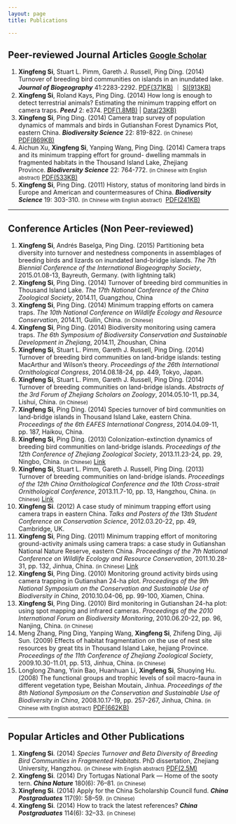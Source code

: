 ```yaml
---
layout: page
title: Publications

---
```



## Peer-reviewed Journal Articles <small>[**Google Scholar**](http://scholar.google.com/citations?user=wI1qfPsAAAAJ&hl=en)</small>

1. **Xingfeng Si**, Stuart L. Pimm, Gareth J. Russell, Ping Ding. (2014) Turnover of breeding bird communities on islands in an inundated lake. ***Journal of Biogeography*** 41:2283-2292. [PDF(371KB)](http://sixf.org/files/articles/Si-etal2014JB.pdf) ｜ [SI(913KB)](http://sixf.org/files/articles/Si-etal2014JB-SI.pdf)
1. **Xingfeng Si**, Roland Kays, Ping Ding. (2014) How long is enough to detect terrestrial animals? Estimating the minimum trapping effort on camera traps. ***PeerJ*** 2: e374. [PDF(1.8MB)](http://peerj.com/articles/374.pdf) | [Data(23KB)](http://sixf.org/files/articles/Si-etal2014-data.txt)
1. **Xingfeng Si**, Ping Ding. (2014) Camera trap survey of population dynamics of mammals and birds in Gutianshan Forest Dynamics Plot, eastern China. ***Biodiversity Science*** 22: 819-822. <small>(in Chinese)</small>  [PDF(869KB)](http://www.biodiversity-science.net/CN/article/downloadArticleFile.do?attachType=PDF&id=9937)
1. Aichun Xu, **Xingfeng Si**, Yanping Wang, Ping Ding. (2014) Camera traps and its minimum trapping effort for ground- dwelling mammals in fragmented habitats in the Thousand Island Lake, Zhejiang Province. ***Biodiversity Science*** 22: 764-772. <small>(in Chinese with English abstract)</small>  [PDF(533KB)](http://www.biodiversity-science.net/CN/article/downloadArticleFile.do?attachType=PDF&id=9955)
1. **Xingfeng Si**, Ping Ding. (2011) History, status of monitoring land birds in Europe and American and countermeasures of China. ***Biodiversity Science*** 19: 303-310. <small>(in Chinese with English abstract)</small>  [PDF(241KB)](http://www.biodiversity-science.net/CN/article/downloadArticleFile.do?attachType=PDF&id=9518)

---


## Conference Articles (Non Peer-reviewed)

1. **Xingfeng Si**, Andrés Baselga, Ping Ding. (2015) Partitioning beta diversity into turnover and nestedness components in assemblages of breeding birds and lizards on inundated land-bridge islands. *The 7th Biennial Conference of the International Biogeography Society*, 2015.01.08-13, Bayreuth, Germany. (with lightning talk)
1. **Xingfeng Si**, Ping Ding. (2014) Turnover of breeding bird communities in Thousand Island Lake. *The 17th National Conference of the China Zoological Society*, 2014.11, Guangzhou, China
1. **Xingfeng Si**, Ping Ding. (2014) Minimum trapping efforts on camera traps. *The 10th National Conference on Wildlife Ecology and Resource Conservation*, 2014.11, Guilin, China. <small>(in Chinese)</small>
1. **Xingfeng Si**, Ping Ding. (2014) Biodiversity monitoring using camera traps. *The 6th Symposium of Biodiversity Conservation and Sustainable Development in Zhejiang*, 2014.11, Zhoushan, China
1. **Xingfeng Si**, Stuart L. Pimm, Gareth J. Russell, Ping Ding. (2014) Turnover of breeding bird communities on land-bridge islands: testing MacArthur and Wilson’s theory. *Proceedings of the 26th International Ornithological Congress*, 2014.08.18-24, pp. 449, Tokyo, Japan.
1. **Xingfeng Si**, Stuart L. Pimm, Gareth J. Russell, Ping Ding. (2014) Turnover of breeding communities on land-bridge islands. *Abstracts of the 3rd Forum of Zhejiang Scholars on Zoology*, 2014.05.10-11, pp.34, Lishui, China.  <small>(in Chinese)</small>
1. **Xingfeng Si**, Ping Ding. (2014) Species turnover of bird communities on land-bridge islands in Thousand Island Lake, eastern China. *Proceedings of the 6th EAFES International Congress*, 2014.04.09-11, pp. 187, Haikou, China.
1. **Xingfeng Si**, Ping Ding. (2013) Colonization-extinction dynamics of breeding bird communities on land-bridge islands. *Proceedings of the 12th Conference of Zhejiang Zoological Society*, 2013.11.23-24, pp. 29, Ningbo, China. <small>(in Chinese)</small> [Link](http://cpfd.cnki.com.cn/Article/CPFDTOTAL-ZJKX201311003044.htm)
1. **Xingfeng Si**, Stuart L. Pimm, Gareth J. Russell, Ping Ding. (2013) Turnover of breeding communities on land-bridge islands. *Proceedings of the 12th China Ornithological Conference and the 10th Cross-strait Ornithological Conference*, 2013.11.7-10, pp. 13, Hangzhou, China. <small>(in Chinese)</small> [Link](http://cpfd.cnki.com.cn/Article/CPFDTOTAL-ZJKX201311002019.htm)
1. **Xingfeng Si**. (2012) A case study of minimum trapping effort using camera traps in eastern China. *Talks and Posters of the 13th Student Conference on Conservation Science*, 2012.03.20-22, pp. 49, Cambridge, UK.
1. **Xingfeng Si**, Ping Ding. (2011) Minimum trapping effort of monitoring ground-activity animals using camera traps: a case study in Gutianshan National Nature Reserve, eastern China. *Proceedings of the 7th National Conference on Wildlife Ecology and Resource Conservation*, 2011.10.28-31, pp. 132, Jinhua, China. <small>(in Chinese)</small> [Link](http://cpfd.cnki.com.cn/Article/CPFDTOTAL-ZWRQ201110002152.htm)
1. **Xingfeng Si**, Ping Ding. (2010) Monitoring ground activity birds using camera trapping in Gutianshan 24-ha plot. *Proceedings of the 9th National Symposium on the Conservation and Sustainable Use of Biodiversity in China*, 2010.10.04-06, pp. 99-100, Xiamen, China.
1. **Xingfeng Si**, Ping Ding. (2010) Bird monitoring in Gutianshan 24-ha plot: using spot mapping and infrared cameras. *Proceedings of the 2010 International Forum on Biodiversity Monitoring*, 2010.06.20-22, pp. 96, Nanjing, China. <small>(in Chinese)</small>
1. Meng Zhang, Ping Ding, Yanping Wang, **Xingfeng Si**, Zhifeng Ding, Jiji Sun. (2009) Effects of habitat fragmentation on the use of nest site resources by great tits in Thousand Island Lake, hejiang Province. *Proceedings of the 11th Conference of Zhejiang Zoological Society*, 2009.10.30-11.01, pp. 513, Jinhua, China. <small>(in Chinese)</small>
1. Longlong Zhang, Yixin Bao, Huanhuan Li, **Xingfeng Si**, Shuoying Hu. (2008) The functional groups and trophic levels of soil macro-fauna in different vegetation type, Beishan Moutain, Jinhua. *Proceedings of the 8th National Symposium on the Conservation and Sustainable Use of Biodiversity in China*, 2008.10.17-19, pp. 257-267, Jinhua, China. <small>(in Chinese with English abstract)</small> [PDF(662KB)](http://sixf.org/files/articles/Zhang-etal2008.pdf)

---


## Popular Articles and Other Publications

1. **Xingfeng Si**. (2014) *Species Turnover and Beta Diversity of Breeding Bird Communities in Fragmented Habitats*. PhD dissertation, Zhejiang University, Hangzhou. <small>(in Chinese with English abstract)</small> [PDF(2.5M)](http://sixf.org/files/articles/Si2014.pdf)
1. **Xingfeng Si**. (2014) Dry Tortugas National Park — Home of the sooty tern. ***China Nature*** 180(6): 76–81. <small>(in Chinese)</small>
1. **Xingfeng Si**. (2014) Apply for the China Scholarship Council fund. ***China Postgraduates*** 117(9): 58–59. <small>(in Chinese)</small>
1. **Xingfeng Si**. (2014) How to track the latest references? ***China Postgraduates*** 114(6): 32–33. <small>(in Chinese)</small>